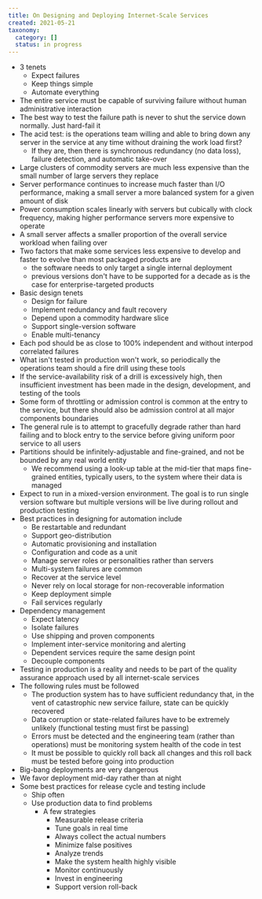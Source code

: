 ```yaml
---
title: On Designing and Deploying Internet-Scale Services
created: 2021-05-21
taxonomy:
  category: []
  status: in progress
---
```


* 3 tenets
	* Expect failures
	* Keep things simple
	* Automate everything
* The entire service must be capable of surviving failure without human administrative interaction
* The best way to test the failure path is never to shut the service down normally. Just hard-fail it
* The acid test: is the operations team willing and able to bring down any server in the service at any time without draining the work load first?
	* If they are, then there is synchronous redundancy (no data loss), failure detection, and automatic take-over
* Large clusters of commodity servers are much less expensive than the small number of large servers they replace
* Server performance continues to increase much faster than I/O performance, making a small server a more balanced system for a given amount of disk
* Power consumption scales linearly with servers but cubically with clock frequency, making higher performance servers more expensive to operate
* A small server affects a smaller proportion of the overall service workload when failing over
* Two factors that make some services less expensive to develop and faster to evolve than most packaged products are
	* the software needs to only target a single internal deployment
	* previous versions don't have to be supported for a decade as is the case for enterprise-targeted products
* Basic design tenets
	* Design for failure
	* Implement redundancy and fault recovery
	* Depend upon a commodity hardware slice
	* Support single-version software
	* Enable multi-tenancy
* Each pod should be as close to 100% independent and without interpod correlated failures
* What isn't tested in production won't work, so periodically the operations team should a fire drill using these tools
* If the service-availability risk of a drill is excessively high, then insufficient investment has been made in the design, development, and testing of the tools
* Some form of throttling or admission control is common at the entry to the service, but there should also be admission control at all major components boundaries
* The general rule is to attempt to gracefully degrade rather than hard failing and to block entry to the service before giving uniform poor service to all users
* Partitions should be infinitely-adjustable and fine-grained, and not be bounded by any real world entity
	* We recommend using a look-up table at the mid-tier that maps fine-grained entities, typically users, to the system where their data is managed
* Expect to run in a mixed-version environment. The goal is to run single version software but multiple versions will be live during rollout and production testing
* Best practices in designing for automation include
	* Be restartable and redundant
	* Support geo-distribution
	* Automatic provisioning and installation
	* Configuration and code as a unit
	* Manage server roles or personalities rather than servers
	* Multi-system failures are common
	* Recover at the service level
	* Never rely on local storage for non-recoverable information
	* Keep deployment simple
	* Fail services regularly
* Dependency management
	* Expect latency
	* Isolate failures
	* Use shipping and proven components
	* Implement inter-service monitoring and alerting
	* Dependent services require the same design point
	* Decouple components
* Testing in production is a reality and needs to be part of the quality assurance approach used by all internet-scale services
* The following rules must be followed
	* The production system has to have sufficient redundancy that, in the vent of catastrophic new service failure, state can be quickly recovered
	* Data corruption or state-related failures have to be extremely unlikely (functional testing must first be passing)
	* Errors must be detected and the engineering team (rather than operations) must be monitoring system health of the code in test
	* It must be possible to quickly roll back all changes and this roll back must be tested before going into production
* Big-bang deployments are very dangerous
* We favor deployment mid-day rather than at night
* Some best practices for release cycle and testing include
	* Ship often
	* Use production data to find problems
		* A few strategies
			* Measurable release criteria
			* Tune goals in real time
			* Always collect the actual numbers
			* Minimize false positives
			* Analyze trends
			* Make the system health highly visible
			* Monitor continuously
			* Invest in engineering
			* Support version roll-back
